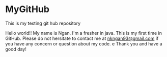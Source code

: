 # MyGitHub
This is my testing git hub repository

Hello world!! 
My name is Ngan. I'm a fresher in java. This is my first time in GitHub.
Please do not hersitate to contact me at nkngan93@gmail.com if you have any concern or question about my code. e
Thank you and have a good day!

